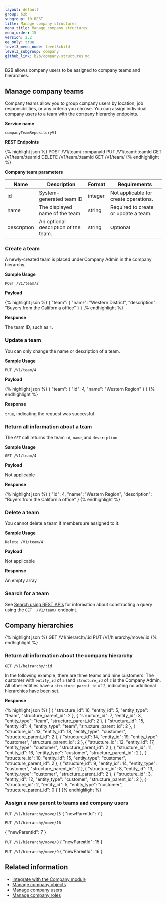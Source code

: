 ```yaml
---
layout: default
group: b2b
subgroup: 10_REST
title: Manage company structures
menu_title: Manage company structures
menu_order: 15
version: 2.2
ee_only: true
level3_menu_node: level3child
level3_subgroup: company
github_link: b2b/company-structures.md
---
```


B2B allows company users to be assigned to company teams and hierarchies.

## Manage company teams

Company teams allow you to group company users by location, job responsibilities, or any criteria you choose. You can assign individual company users to a team with the company hierarchy endpoints.

**Service name**

`companyTeamRepositoryV1`

**REST Endpoints**

{% highlight json %}
POST /V1/team/:companyId
PUT /V1/team/:teamId
GET /V1/team/:teamId
DELETE /V1/team/:teamId
GET /V1/team/
{% endhighlight %}


**Company team parameters**

Name | Description | Format | Requirements
--- | --- | --- | ---
id | System-generated team ID | integer | Not applicable for create operations.
name | The displayed name of the team | string | Required to create or update a team.
description | An optional description of the team. | string | Optional

### Create a team

A newly-created team is placed under Company Admin in the company hierarchy.

**Sample Usage**

`POST /V1/team/2`

**Payload**

{% highlight json %}
{
  "team": {
    "name": "Western District",
    "description": "Buyers from the California office"
  }
}
{% endhighlight %}

**Response**

The team ID, such as `4`.

### Update a team

You can only change the name or description of a team.

**Sample Usage**

`PUT /V1/team/4`

**Payload**

{% highlight json %}
{
  "team": {
  	"id": 4,
    "name": "Western Region"
  }
}
{% endhighlight %}

**Response**

`true`, indicating the request was successful

### Return all information about a team

The `GET` call returns the team `id`, `name`, and `description`.

**Sample Usage**

`GET /V1/team/4`

**Payload**

Not applicable

**Response**

{% highlight json %}
{
  "id": 4,
  "name": "Western Region",
  "description": "Buyers from the California office"
}
{% endhighlight %}

### Delete a team

You cannot delete a team if members are assigned to it.

**Sample Usage**

`Delete /V1/team/4`

**Payload**

Not applicable

**Response**

An empty array

### Search for a team

See [Search using REST APIs]({{page.baseurl}}howdoi/webapi/search-criteria.html) for information about constructing a query using the `GET  /V1/team/` endpoint.

## Company hierarchies

{% highlight json %}
GET /V1/hierarchy/:id
PUT /V1/hierarchy/move/:id
{% endhighlight %}

### Return all information about the company hierarchy

`GET /V1/heirarchy/:id`

In the following example, there are three teams and nine customers. The customer with `entity_id` of `5` (and `structure_id` of `2` is the Company Admin. All other entities have a `structure_parent_id` of `2`, indicating no additional hierarchies have been set.

**Response**

{% highlight json %}
[
  {
    "structure_id": 16,
    "entity_id": 5,
    "entity_type": "team",
    "structure_parent_id": 2
  },
  {
    "structure_id": 7,
    "entity_id": 3,
    "entity_type": "team",
    "structure_parent_id": 2
  },
  {
    "structure_id": 15,
    "entity_id": 4,
    "entity_type": "team",
    "structure_parent_id": 2
  },
  {
    "structure_id": 13,
    "entity_id": 18,
    "entity_type": "customer",
    "structure_parent_id": 2
  },
  {
    "structure_id": 14,
    "entity_id": 19,
    "entity_type": "customer",
    "structure_parent_id": 2
  },
  {
    "structure_id": 12,
    "entity_id": 17,
    "entity_type": "customer",
    "structure_parent_id": 2
  },
  {
    "structure_id": 11,
    "entity_id": 16,
    "entity_type": "customer",
    "structure_parent_id": 2
  },
  {
    "structure_id": 10,
    "entity_id": 15,
    "entity_type": "customer",
    "structure_parent_id": 2
  },
  {
    "structure_id": 9,
    "entity_id": 14,
    "entity_type": "customer",
    "structure_parent_id": 2
  },
  {
    "structure_id": 8,
    "entity_id": 13,
    "entity_type": "customer",
    "structure_parent_id": 2
  },
  {
    "structure_id": 3,
    "entity_id": 12,
    "entity_type": "customer",
    "structure_parent_id": 2
  },
  {
    "structure_id": 2,
    "entity_id": 5,
    "entity_type": "customer",
    "structure_parent_id": 0
  }
]
{% endhighlight %}

### Assign a new parent to teams and company users

`PUT /V1/hierarchy/move/15`
{
  "newParentId": 7
}

`PUT /V1/hierarchy/move/16`

{
  "newParentId": 7
}

`PUT /V1/hierarchy/move/8`
{
  "newParentId": 15
}

`PUT /V1/hierarchy/move/9`
{
  "newParentId": 16
}

## Related information

* [Integrate with the Company module]({{page.baseurl}}b2b/company.html)
* [Manage company objects]({{page.baseurl}}b2b/company-object.html)
* [Manage company users]({{page.baseurl}}b2b/company-users.html)
* [Manage company roles]({{page.baseurl}}b2b/roles.html)
